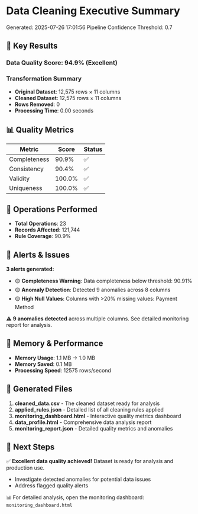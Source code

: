 # Data Cleaning Executive Summary

Generated: 2025-07-26 17:01:56
Pipeline Confidence Threshold: 0.7

## 🎯 Key Results

### Data Quality Score: 94.9% (Excellent)

### Transformation Summary
- **Original Dataset**: 12,575 rows × 11 columns
- **Cleaned Dataset**: 12,575 rows × 11 columns
- **Rows Removed**: 0
- **Processing Time**: 0.00 seconds

## 📊 Quality Metrics

| Metric | Score | Status |
|--------|--------|--------|
| Completeness | 90.9% | ✅ |
| Consistency | 90.4% | ✅ |
| Validity | 100.0% | ✅ |
| Uniqueness | 100.0% | ✅ |

## 🔧 Operations Performed

- **Total Operations**: 23
- **Records Affected**: 121,744
- **Rule Coverage**: 90.9%

## 🚨 Alerts & Issues

**3 alerts generated:**

- 🟡 **Completeness Warning**: Data completeness below threshold: 90.91%
- 🟡 **Anomaly Detection**: Detected 9 anomalies across 8 columns
- 🟡 **High Null Values**: Columns with >20% missing values: Payment Method

⚠️ **9 anomalies detected** across multiple columns. See detailed monitoring report for analysis.


## 💾 Memory & Performance

- **Memory Usage**: 1.1 MB → 1.0 MB
- **Memory Saved**: 0.1 MB
- **Processing Speed**: 12575 rows/second

## 📁 Generated Files

1. **cleaned_data.csv** - The cleaned dataset ready for analysis
2. **applied_rules.json** - Detailed list of all cleaning rules applied
3. **monitoring_dashboard.html** - Interactive quality metrics dashboard
4. **data_profile.html** - Comprehensive data analysis report
5. **monitoring_report.json** - Detailed quality metrics and anomalies

## 🔄 Next Steps

✅ **Excellent data quality achieved!** Dataset is ready for analysis and production use.
- Investigate detected anomalies for potential data issues
- Address flagged quality alerts

📊 For detailed analysis, open the monitoring dashboard: `monitoring_dashboard.html`
